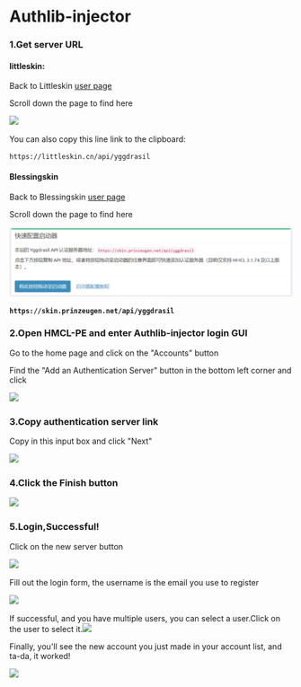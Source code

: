 # Authlib-injector

### 1.Get server URL

#### littleskin:

Back to Littleskin [user page](https://littleskin.cn/user)

Scroll down the page to find here

![](../../../../.gitbook/assets/Screenshot\_2022-08-14-21-26-09-00\_21da60175e70af2.jpg)

You can also copy this line link to the clipboard:

```
https://littleskin.cn/api/yggdrasil
```

#### Blessingskin

Back to Blessingskin [user page](https://skin.prinzeugen.net/user)

Scroll down the page to find here

![](<../../../../.gitbook/assets/image (37).png>)

<pre><code><strong>https://skin.prinzeugen.net/api/yggdrasil</strong></code></pre>

### 2.Open HMCL-PE and enter Authlib-injector login GUI

Go to the home page and click on the "Accounts" button

Find the "Add an Authentication Server" button in the bottom left corner and click

![](../../../../.gitbook/assets/Screenshot\_2022-08-14-21-24-16-25\_d17cc25ab2657fb.jpg)

### 3.Copy authentication server link

Copy in this input box and click "Next"

![](../../../../.gitbook/assets/Screenshot\_2022-08-14-21-24-41-86\_d17cc25ab2657fb.jpg)

### 4.Click the Finish button

![](../../../../.gitbook/assets/Screenshot\_2022-08-14-21-38-22-63\_d17cc25ab2657fb.jpg)

### 5.Login,Successful!

Click on the new server button

![](../../../../.gitbook/assets/Screenshot\_2022-08-14-21-38-35-43\_d17cc25ab2657fb.jpg)

Fill out the login form, the username is the email you use to register

![](../../../../.gitbook/assets/Screenshot\_2022-08-14-21-41-48-04\_d17cc25ab2657fb.jpg)

If successful, and you have multiple users, you can select a user.Click on the user to select it.![](../../../../.gitbook/assets/Screenshot\_2022-08-14-21-42-00-47\_d17cc25ab2657fb.jpg)

Finally, you'll see the new account you just made in your account list, and ta-da, it worked!

![](../../../../.gitbook/assets/Screenshot\_2022-08-14-21-42-15-39\_d17cc25ab2657fb.jpg)




